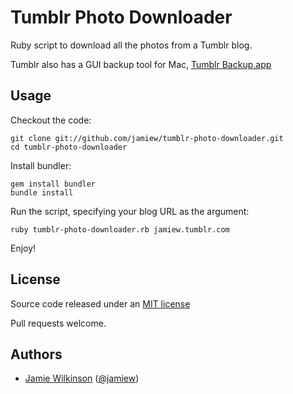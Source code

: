 Tumblr Photo Downloader
=======================

Ruby script to download all the photos from a Tumblr blog.

Tumblr also has a GUI backup tool for Mac, [Tumblr Backup.app](http://staff.tumblr.com/post/286303145/tumblr-backup-mac-beta)


Usage
-----

Checkout the code:

    git clone git://github.com/jamiew/tumblr-photo-downloader.git
    cd tumblr-photo-downloader

Install bundler:

    gem install bundler
    bundle install

Run the script, specifying your blog URL as the argument:

    ruby tumblr-photo-downloader.rb jamiew.tumblr.com

Enjoy!



License
-------

Source code released under an [MIT license](http://en.wikipedia.org/wiki/MIT_License)

Pull requests welcome.


Authors
-------

* [Jamie Wilkinson](http://jamiedubs.com) ([@jamiew](http://github.com/jamiew))


